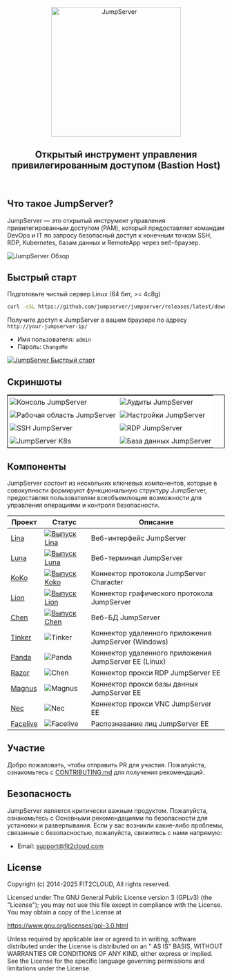 <div align="center">
  <a name="readme-top"></a>
  <a href="https://jumpserver.com" target="_blank"><img src="https://download.jumpserver.org/images/jumpserver-logo.svg" alt="JumpServer" width="300" /></a>
  
## Открытый инструмент управления привилегированным доступом (Bastion Host)

</div>
<br/>

## Что такое JumpServer?

JumpServer — это открытый инструмент управления привилегированным доступом (PAM), который предоставляет командам DevOps и IT по запросу безопасный доступ к конечным точкам SSH, RDP, Kubernetes, базам данных и RemoteApp через веб-браузер.

![JumpServer Обзор](https://github.com/jumpserver/jumpserver/assets/32935519/35a371cb-8590-40ed-88ec-f351f8cf9045)

## Быстрый старт

Подготовьте чистый сервер Linux (64 бит, >= 4c8g)

```sh
curl -sSL https://github.com/jumpserver/jumpserver/releases/latest/download/quick_start.sh | bash
```

Получите доступ к JumpServer в вашем браузере по адресу `http://your-jumpserver-ip/`
- Имя пользователя: `admin`
- Пароль: `ChangeMe`

[![JumpServer Быстрый старт](https://github.com/user-attachments/assets/0f32f52b-9935-485e-8534-336c63389612)](https://www.youtube.com/watch?v=UlGYRbKrpgY "JumpServer Быстрый старт")

## Скриншоты

<table style="border-collapse: collapse; border: 1px solid black;">
  <tr>
    <td style="padding: 5px;background-color:#fff;"><img src= "https://github.com/jumpserver/jumpserver/assets/32935519/99fabe5b-0475-4a53-9116-4c370a1426c4" alt="Консоль JumpServer"   /></td>
    <td style="padding: 5px;background-color:#fff;"><img src= "https://github.com/jumpserver/jumpserver/assets/32935519/a424d731-1c70-4108-a7d8-5bbf387dda9a" alt="Аудиты JumpServer"   /></td>
  </tr>

  <tr>
    <td style="padding: 5px;background-color:#fff;"><img src= "https://github.com/jumpserver/jumpserver/assets/32935519/393d2c27-a2d0-4dea-882d-00ed509e00c9" alt="Рабочая область JumpServer"   /></td>
    <td style="padding: 5px;background-color:#fff;"><img src= "https://github.com/jumpserver/jumpserver/assets/32935519/3a2611cd-8902-49b8-b82b-2a6dac851f3e" alt="Настройки JumpServer"   /></td>
  </tr>

  <tr>
    <td style="padding: 5px;background-color:#fff;"><img src= "https://github.com/jumpserver/jumpserver/assets/32935519/1e236093-31f7-4563-8eb1-e36d865f1568" alt="SSH JumpServer"   /></td>
    <td style="padding: 5px;background-color:#fff;"><img src= "https://github.com/jumpserver/jumpserver/assets/32935519/69373a82-f7ab-41e8-b763-bbad2ba52167" alt="RDP JumpServer"   /></td>
  </tr>
  <tr>
    <td style="padding: 5px;background-color:#fff;"><img src= "https://github.com/jumpserver/jumpserver/assets/32935519/5bed98c6-cbe8-4073-9597-d53c69dc3957" alt="JumpServer K8s"   /></td>
    <td style="padding: 5px;background-color:#fff;"><img src= "https://github.com/jumpserver/jumpserver/assets/32935519/b80ad654-548f-42bc-ba3d-c1cfdf1b46d6" alt="База данных JumpServer"   /></td>
  </tr>
</table>

## Компоненты

JumpServer состоит из нескольких ключевых компонентов, которые в совокупности формируют функциональную структуру JumpServer, предоставляя пользователям всеобъемлющие возможности для управления операциями и контроля безопасности.

| Проект                                                 | Статус                                                                                                                                                                 | Описание                                                                                             |
|--------------------------------------------------------|------------------------------------------------------------------------------------------------------------------------------------------------------------------------|---------------------------------------------------------------------------------------------------------|
| [Lina](https://github.com/jumpserver/lina)             | <a href="https://github.com/jumpserver/lina/releases"><img alt="Выпуск Lina" src="https://img.shields.io/github/release/jumpserver/lina.svg" /></a>                   | Веб-интерфейс JumpServer                                                                               |
| [Luna](https://github.com/jumpserver/luna)             | <a href="https://github.com/jumpserver/luna/releases"><img alt="Выпуск Luna" src="https://img.shields.io/github/release/jumpserver/luna.svg" /></a>                   | Веб-терминал JumpServer                                                                                 |
| [KoKo](https://github.com/jumpserver/koko)             | <a href="https://github.com/jumpserver/koko/releases"><img alt="Выпуск Koko" src="https://img.shields.io/github/release/jumpserver/koko.svg" /></a>                   | Коннектор протокола JumpServer Character                                                                 |
| [Lion](https://github.com/jumpserver/lion)             | <a href="https://github.com/jumpserver/lion/releases"><img alt="Выпуск Lion" src="https://img.shields.io/github/release/jumpserver/lion.svg" /></a>                   | Коннектор графического протокола JumpServer                                                             |
| [Chen](https://github.com/jumpserver/chen)             | <a href="https://github.com/jumpserver/chen/releases"><img alt="Выпуск Chen" src="https://img.shields.io/github/release/jumpserver/chen.svg" />                       | Веб-БД JumpServer                                                                                       |  
| [Tinker](https://github.com/jumpserver/tinker)         | <img alt="Tinker" src="https://img.shields.io/badge/release-private-red" />                                                                                            | Коннектор удаленного приложения JumpServer (Windows)                                                  |
| [Panda](https://github.com/jumpserver/Panda)           | <img alt="Panda" src="https://img.shields.io/badge/release-private-red" />                                                                                             | Коннектор удаленного приложения JumpServer EE (Linux)                                                  |
| [Razor](https://github.com/jumpserver/razor)           | <img alt="Chen" src="https://img.shields.io/badge/release-private-red" />                                                                                              | Коннектор прокси RDP JumpServer EE                                                                       |
| [Magnus](https://github.com/jumpserver/magnus)         | <img alt="Magnus" src="https://img.shields.io/badge/release-private-red" />                                                                                            | Коннектор прокси базы данных JumpServer EE                                                              |
| [Nec](https://github.com/jumpserver/nec)               | <img alt="Nec" src="https://img.shields.io/badge/release-private-red" />                                                                                               | Коннектор прокси VNC JumpServer EE                                                                       |
| [Facelive](https://github.com/jumpserver/facelive)     | <img alt="Facelive" src="https://img.shields.io/badge/release-private-red" />                                                                                          | Распознавание лиц JumpServer EE                                                                          |


## Участие

Добро пожаловать, чтобы отправить PR для участия. Пожалуйста, ознакомьтесь с [CONTRIBUTING.md][contributing-link] для получения рекомендаций.

## Безопасность

JumpServer является критически важным продуктом. Пожалуйста, ознакомьтесь с Основными рекомендациями по безопасности для установки и развертывания. Если у вас возникли какие-либо проблемы, связанные с безопасностью, пожалуйста, свяжитесь с нами напрямую:

- Email: support@fit2cloud.com

## License

Copyright (c) 2014-2025 FIT2CLOUD, All rights reserved.

Licensed under The GNU General Public License version 3 (GPLv3) (the "License"); you may not use this file except in compliance with the License. You may obtain a copy of the License at

https://www.gnu.org/licenses/gpl-3.0.html

Unless required by applicable law or agreed to in writing, software distributed under the License is distributed on an " AS IS" BASIS, WITHOUT WARRANTIES OR CONDITIONS OF ANY KIND, either express or implied. See the License for the specific language governing permissions and limitations under the License.

<!-- JumpServer official link -->
[docs-link]: https://jumpserver.com/docs
[discord-link]: https://discord.com/invite/W6vYXmAQG2
[contributing-link]: https://github.com/jumpserver/jumpserver/blob/dev/CONTRIBUTING.md

<!-- JumpServer Other link-->
[license-link]: https://www.gnu.org/licenses/gpl-3.0.html
[docker-link]: https://hub.docker.com/u/jumpserver
[github-release-link]: https://github.com/jumpserver/jumpserver/releases/latest
[github-stars-link]: https://github.com/jumpserver/jumpserver
[github-issues-link]: https://github.com/jumpserver/jumpserver/issues

<!-- Shield link-->
[github-release-shield]: https://img.shields.io/github/v/release/jumpserver/jumpserver
[github-stars-shield]: https://img.shields.io/github/stars/jumpserver/jumpserver?color=%231890FF&style=flat-square
[docker-shield]: https://img.shields.io/docker/pulls/jumpserver/jms_all.svg
[license-shield]: https://img.shields.io/github/license/jumpserver/jumpserver
[discord-shield]: https://img.shields.io/discord/1194233267294052363?style=flat&logo=discord&logoColor=%23f5f5f5&labelColor=%235462eb&color=%235462eb

<!-- Image link -->
